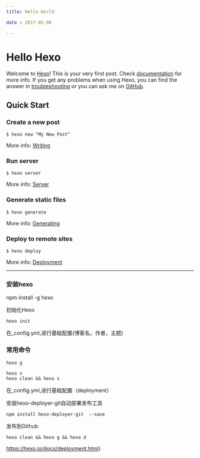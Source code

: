 ```yaml
---
title: Hello World

date : 2017-05-08

---
```

# Hello Hexo

Welcome to [Hexo](https://hexo.io/)! This is your very first post. Check [documentation](https://hexo.io/docs/) for more info. If you get any problems when using Hexo, you can find the answer in [troubleshooting](https://hexo.io/docs/troubleshooting.html) or you can ask me on [GitHub](https://github.com/hexojs/hexo/issues).

## Quick Start

### Create a new post

```
$ hexo new "My New Post"
```

More info: [Writing](https://hexo.io/docs/writing.html)

### Run server

```
$ hexo server
```

More info: [Server](https://hexo.io/docs/server.html)

### Generate static files

```
$ hexo generate
```

More info: [Generating](https://hexo.io/docs/generating.html)

### Deploy to remote sites

```
$ hexo deploy
```

More info: [Deployment](https://hexo.io/docs/deployment.html)

------

### 安装hexo

npm install -g hexo

初始化Hexo

```
hexo init
```

在_config.yml,进行基础配置(博客名，作者，主题)

### 常用命令

```
hexo g

hexo s
hexo clean && hexo s
```

在_config.yml,进行基础配置（deployment）

安装hexo-deployer-git自动部署发布工具

```
npm install hexo-deployer-git  --save
```

发布到Github

```
hexo clean && hexo g && hexo d
```

https://hexo.io/docs/deployment.html)

